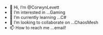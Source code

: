 - 👋 Hi, I’m @CorwynLevett
- 👀 I’m interested in ...Gaming
- 🌱 I’m currently learning ...C#
- 💞️ I’m looking to collaborate on ...ChaosMesh
- 📫 How to reach me ...email!

<!---
CorwynLevett/CorwynLevett is a ✨ special ✨ repository because its `README.md` (this file) appears on your GitHub profile.
You can click the Preview link to take a look at your changes.
--->
